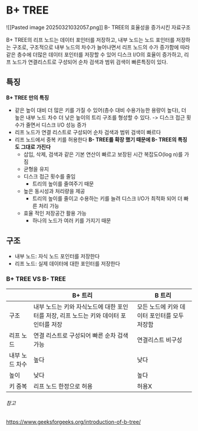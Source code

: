 # B+ TREE
![[Pasted image 20250321032057.png]]
B- TREE의 효율성을 증가시킨 자료구조

B+ TREE의 리프 노드는 데이터 포인터를 저장하고, 내부 노드는 노드 포인터를 저장하는 구조로, 구조적으로 내부 노드의 차수가 늘어나면서 리프 노드의 수가 증가함에 따라 같은 층수에 더많은 데이터 포인터를 저장할 수 있어 디스크 I/O의 효율이 증가하고, 리프 노드가 연결리스트로 구성되어 순차 검색과 범위 검색이 빠른특징이 있다.
## 특징
**B+ TREE 만의 특징**
* 같은 높이 대비 더 많은 키를 가질 수 있어(층수 대비 수용가능한 용량이 높다), 더 높은 내부 노드 차수 더 낮은 높이의 트리 구조를 형성할 수 있다. -> 디스크 접근 횟수가 줄면서 디스크 I/O 성능 증가
* 리프 노드가 연결 리스트로 구성되어 순차 검색과 범위 검색이 빠르다
* 리프 노드에서 중복 키를 허용한다
 **B- TREE를 확장 했기 때문에 B- TREE의 특징도 그대로 가진다**
	* 삽입, 삭제, 검색과 같은 기본 연산이 빠르고 보장된 시간 복잡도O(log n)를 가짐
	* 균형을 유지
	* 디스크 접근 횟수를 줄임
		* 트리의 높이를 줄여주기 때문
	* 높은 동시성과 처리량을 제공
		* 트리의 높이를 줄이고 수용하는 키를 늘려  디스크 I/O가 최적화 되어 더 빠른 처리 가능
	* 효율 적인 저장공간 활용 가능
		* 하나의 노드가 여러 키를 가지기 때문
## 구조
* 내부 노드: 자식 노드 포인터를 저장한다
* 리프 노드: 실제 데이터에 대한 포인터를 저장한다

### B+ TREE VS B- TREE

|          | B+ 트리                                             | B 트리                      |
| -------- | ------------------------------------------------- | ------------------------- |
| 구조       | 내부 노드는 키와 자식노드에 대한 포인터를 저장, 리프 노드는 키와 데이터 포인터를 저장 | 모든 노드에 키와 데이터 포인터를 모두 저장함 |
| 리프 노드    | 연결 리스트로 구성되어 빠른 순차 검색가능                           | 연결리스트 비구성                 |
| 내부 노드 차수 | 높다                                                | 낮다                        |
| 높이       | 낮다                                                | 높다                        |
| 키 중복     | 리프 노드 한정으로 허용                                     | 허용X                       |
###### 참고
https://www.geeksforgeeks.org/introduction-of-b-tree/
